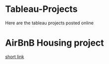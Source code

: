# Tableau-Projects
Here are the tableau projects posted online
<h1>AirBnB Housing project</h1> 
<a href= "https://shorturl.at/adot4">short link</a>
